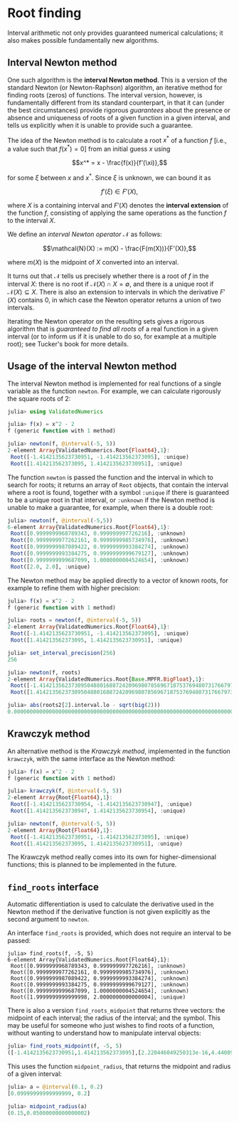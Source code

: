 <script type="text/x-mathjax-config">
  MathJax.Hub.Config({
    TeX: { equationNumbers: { autoNumber: "AMS" } }
  });
  MathJax.Hub.Config({
    TeX: { extensions: ["AMSmath.js", "AMSsymbols.js", "autobold.js", "autoload-all.js"] }
  });
  MathJax.Hub.Config({
    tex2jax: {
      inlineMath: [['$','$'], ['\\(','\\)']],
      processEscapes: true
    }
  });
</script>
<script type="text/javascript" src="http://cdn.mathjax.org/mathjax/latest/MathJax.js?config=TeX-AMS_HTML">
</script>

# Root finding

Interval arithmetic not only provides guaranteed numerical calculations; it also
makes possible fundamentally new algorithms.

## Interval Newton method
One such algorithm is the **interval Newton method**. This is a version of the
standard Newton (or Newton-Raphson) algorithm, an iterative method for finding
roots (zeros) of functions.
The interval version, however, is fundamentally different from its standard
counterpart, in that it can (under the best circumstances) provide rigorous
*guarantees* about the presence or absence and uniqueness of roots of a given
function in a given interval, and tells us explicitly when it is unable to
provide such a guarantee.

The idea of the Newton method is to calculate a root $x^\ast$ of a function
$f$ [i.e., a value such that $f(x^*) = 0$] from an initial guess $x$ using

$$x^* = x - \frac{f(x)}{f'(\xi)},$$

for some $\xi$ between $x$ and $x^*$. Since $\xi$ is unknown, we can bound it as

$$f'(\xi) \in F'(X),$$

where $X$ is a containing interval and $F'(X)$ denotes the **interval extension**
of the function $f$, consisting of applying the same operations as the function
$f$ to the interval $X$.

We define an *interval Newton operator* $\mathcal{N}$ as follows:

$$\mathcal{N}(X) := m(X) - \frac{F(m(X))}{F'(X)},$$

where $m(X)$  is the midpoint of $X$ converted into an interval.

It turns out that $\mathcal{N}$ tells us precisely whether there is a root of $f$ in
the interval $X$: there is no root if $\mathcal{N}(X) \cap X = \emptyset$, and there is
a unique root if $\mathcal{N}(X) \subseteq X$.
There is also an extension to intervals in which the derivative $F'(X)$ contains $0$,
in which case the Newton operator returns a union of two intervals.

Iterating the Newton operator on the resulting sets gives a rigorous algorithm
that is *guaranteed to find all roots* of a
real function in a given interval (or to inform us if it is unable to do so,
for example at a multiple root); see Tucker's book for more details.

## Usage of the interval Newton method

The interval Newton method is implemented for real functions of a single
variable as the function `newton`. For example, we can calculate rigorously the square roots of 2:

```julia
julia> using ValidatedNumerics

julia> f(x) = x^2 - 2
f (generic function with 1 method)

julia> newton(f, @interval(-5, 5))
2-element Array{ValidatedNumerics.Root{Float64},1}:
 Root([-1.4142135623730951, -1.414213562373095], :unique)
 Root([1.414213562373095, 1.4142135623730951], :unique)
```
The function `newton`  is passed the function and the interval in which to search for roots;
it returns an array of `Root` objects, that contain the interval where a root is found,
together with a symbol `:unique` if there is guaranteed to be a unique root in that
interval, or `:unknown` if the Newton method is unable to make a guarantee, for example,
when there is a double root:

```julia
julia> newton(f, @interval(-5,5))
6-element Array{ValidatedNumerics.Root{Float64},1}:
 Root([0.9999999968789343, 0.999999997726216], :unknown)
 Root([0.9999999977262161, 0.9999999985734976], :unknown)
 Root([0.9999999987089422, 0.9999999993384274], :unknown)
 Root([0.9999999993384275, 0.9999999999679127], :unknown)
 Root([0.9999999999687099, 1.0000000004524654], :unknown)
 Root([2.0, 2.0], :unique)
```

The Newton method may be applied directly to a vector of known roots,
for example to refine them with higher precision:
```julia
julia> f(x) = x^2 - 2
f (generic function with 1 method)

julia> roots = newton(f, @interval(-5, 5))
2-element Array{ValidatedNumerics.Root{Float64},1}:
 Root([-1.4142135623730951, -1.414213562373095], :unique)
 Root([1.414213562373095, 1.4142135623730951], :unique)

julia> set_interval_precision(256)
256

julia> newton(f, roots)
2-element Array{ValidatedNumerics.Root{Base.MPFR.BigFloat},1}:
 Root([-1.414213562373095048801688724209698078569671875376948073176679737990732478462119, -1.414213562373095048801688724209698078569671875376948073176679737990732478462102]₂₅₆, :unique)
 Root([1.414213562373095048801688724209698078569671875376948073176679737990732478462102, 1.414213562373095048801688724209698078569671875376948073176679737990732478462119]₂₅₆, :unique)

julia> abs(roots2[2].interval.lo - sqrt(big(2)))
0.000000000000000000000000000000000000000000000000000000000000000000000000000000

```

## Krawczyk method

An alternative method is the *Krawczyk method*, implemented in the function
`krawczyk`, with the same interface as the Newton method:
```julia
julia> f(x) = x^2 - 2
f (generic function with 1 method)

julia> krawczyk(f, @interval(-5, 5))
2-element Array{Root{Float64},1}:
 Root([-1.4142135623730954, -1.4142135623730947], :unique)
 Root([1.4142135623730947, 1.4142135623730954], :unique)

julia> newton(f, @interval(-5, 5))
2-element Array{Root{Float64},1}:
 Root([-1.4142135623730951, -1.414213562373095], :unique)
 Root([1.414213562373095, 1.4142135623730951], :unique)
```

The Krawczyk method really comes into its own for higher-dimensional functions;
this is planned to be implemented in the future.


## `find_roots` interface
Automatic differentiation is used to calculate the derivative used in the Newton method
if the derivative function is not given explicitly as the second argument to `newton`.

An interface `find_roots` is provided, which does not require an interval to be passed:
```
julia> find_roots(f, -5, 5)
6-element Array{ValidatedNumerics.Root{Float64},1}:
 Root([0.9999999968789343, 0.999999997726216], :unknown)
 Root([0.9999999977262161, 0.9999999985734976], :unknown)
 Root([0.9999999987089422, 0.9999999993384274], :unknown)
 Root([0.9999999993384275, 0.9999999999679127], :unknown)
 Root([0.9999999999687099, 1.0000000004524654], :unknown)
 Root([1.9999999999999998, 2.0000000000000004], :unique)
```


There is also a version `find_roots_midpoint` that returns three vectors:
the midpoint of each interval; the radius of the interval; and the symbol.
This may be useful for someone who just wishes to find roots of a function,
without wanting to understand how to manipulate interval objects:
```julia
julia> find_roots_midpoint(f, -5, 5)
([-1.4142135623730951,1.414213562373095],[2.220446049250313e-16,4.440892098500626e-16],[:unique,:unique])
```

This uses the function `midpoint_radius`, that returns the midpoint and radius
of a given interval:
```julia
julia> a = @interval(0.1, 0.2)
[0.09999999999999999, 0.2]

julia> midpoint_radius(a)
(0.15,0.05000000000000002)
```

